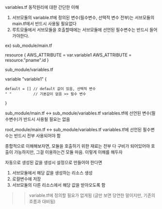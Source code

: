 variables.tf 동작원리에 대한 간단한 이해

1. 서브모듈의 variable.tf에 정의된 변수(필수변수, 선택적 변수 전부)는 서브모듈의 main.tf에서 반드시 사용될 필요없다
2. 루트모듈에서 서브모듈을 호출할때에는 서브모듈에 선언된 필수변수는 반드시 들어가야한다.

ex) 
sub_module/main.tf

resource {
    AWS_ATTRIBUTE = var.variable1
    AWS_ATTRIBUTE = resource."pname".id
}

sub_module/variables.tf

variable "variable1" {
 
    default = [] // default 값이 있음, 선택적 변수
    " "          // 기본값이 없음 >> 필수 변수
}


sub_module/main.tf <-> sub_module/variables.tf
variables.tf에 선언된 변수(필수변수)가 반드시 사용될 필요는 없음

root_module/main.tf <-> sub_module/variables.tf
variables.tf에 선언된 필수변수는 반드시 전부 사용되어야 함

종합적으로 이해해보자면, 모듈을 호출하기 위한 재료는 전부 다 구비가 되어있어야 호출이 가능하지만, 그걸 이용하는건 모듈 마음.
이렇게 이해를 해두자






자동으로 생성된 값을 생성시 설정으로 만들어야 한다면

1. 서브모듈에서 해당 값을 생성하는 리소스 생성
2. 로컬변수에 저장
3. 서브모듈의 다른 리소스에서 해당 값을 받아오도록 함
>> variable.tf에 정의할 필요가 없게됨
(글만 보면 당연한 말이지만, 기존의 흐름과 대비됨)